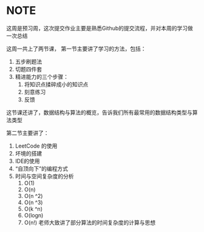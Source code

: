 # NOTE

这周是预习周，这次提交作业主要是熟悉Github的提交流程，并对本周的学习做一次总结

这周一共上了两节课，
第一节主要讲了学习的方法，包括：
1. 五步刷题法
2. 切题四件套
3. 精进能力的三个步骤：
	1. 将知识点揉碎成小的知识点
	2. 刻意练习
	3. 反馈

这节课还讲了，数据结构与算法的概览，告诉我们所有最常用的数据结构类型与算法类型

第二节主要讲了：
1. LeetCode 的使用
2. 坏境的搭建
3. IDE的使用
4. “自顶向下”的编程方式
5. 时间与空间复杂度的分析
	1. O(1)
	2. O(n)
	3. O(n ^2)
	4. O(n ^3)
	5. O(k ^n)
	6. O(logn)
	7. O(n!)
	老师大致讲了部分算法的时间复杂度的计算与思想

